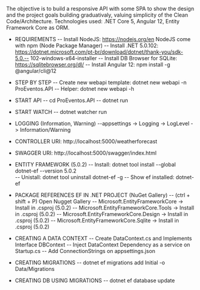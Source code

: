 The objective is to build a responsive API with some SPA to show the design and the project goals building graduativaly, valuing simplicity of the Clean Code/Architecture. 
Technologies used: .NET Core 5, Angular 12, Entity Framework Core as ORM.

- REQUIREMENTS
-- Install NodeJS: https://nodejs.org/en NodeJS come with npm (Node Package Manager)
-- Install .NET 5.0.102: https://dotnet.microsoft.com/pt-br/download/dotnet/thank-you/sdk-5.0.-- 102-windows-x64-installer
-- Install DB Browser for SQLite: https://sqlitebrowser.org/dl/
-- Install Angular 12: npm install -g @angular/cli@12

- STEP BY STEP 
-- Create new webapi template: dotnet new webapi -n ProEventos.API 
-- Helper: dotnet new webapi -h

- START API
-- cd ProEventos.API
-- dotnet run

- START WATCH
-- dotnet watcher run

- LOGGING (Information, Warning)
--appsettings -> Logging -> LogLevel -> Information/Warning

- CONTROLLER URI: http://localhost:5000/weatherforecast
- SWAGGER URI:  http://localhost:5000/swagger/index.html

- ENTITY FRAMEWORK (5.0.2) 
-- Install: dotnet tool install --global dotnet-ef --version 5.0.2  
-- Unistall: dotnet tool uninstall dotnet-ef -g
-- Show ef installed: dotnet-ef

- PACKAGE REFERENCES EF IN .NET PROJECT (NuGet Gallery)
-- (ctrl + shift + P) Open Nugget Gallery 
-- Microsoft.EntityFrameworkCore           -> Install in .csproj (5.0.2)
-- Microsoft.EntityFrameworkCore.Tools     -> Install in .csproj (5.0.2)
-- Microsoft.EntityFrameworkCore.Design    -> Install in .csproj (5.0.2)
-- Microsoft.EntityFrameworkCore.Sqlite    -> Install in .csproj (5.0.2)

- CREATING A DATA CONTEXT 
-- Create DataContext.cs and Implements Interface DBContext
-- Inject DataContext Dependency as a service on Startup.cs
-- Add ConnectionStrings on appsettings.json

- CREATING MIGRATIONS
-- dotnet ef migrations add Initial -o Data/Migrations

- CREATING DB USING MIGRATIONS
-- dotnet ef database update